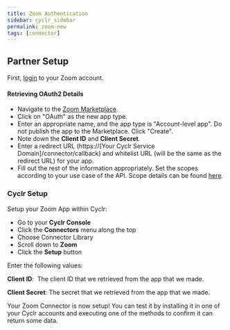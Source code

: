 ```yaml
---
title: Zoom Authentication
sidebar: cyclr_sidebar
permalink: zoom-new
tags: [connector]
---
```


## Partner Setup

First, [login](https://zoom.us/signin) to your Zoom account.

#### Retrieving OAuth2 Details

*   Navigate to the [Zoom Marketplace](https://marketplace.zoom.us/develop/create).
*   Click on "OAuth" as the new app type.
*   Enter an appropriate name, and the app type is "Account-level app". Do not publish the app to the Marketplace. Click "Create".
*   Note down the **Client ID** and **Client Secret**.
*   Enter a redirect URL (https://[Your Cyclr Service Domain]/connector/callback) and whitelist URL (will be the same as the redirect URL) for your app.
*   Fill out the rest of the information appropriately. Set the scopes according to your use case of the API. Scope details can be found [here](https://marketplace.zoom.us/docs/guides/auth/oauth/oauth-scopes).

### Cyclr Setup

Setup your Zoom App within Cyclr:

*   Go to your **Cyclr Console**
*   Click the **Connectors** menu along the top
*   Choose Connector Library
*   Scroll down to **Zoom**
*   Click the **Setup** button

Enter the following values:

**Client ID**:  The client ID that we retrieved from the app that we made.

**Client Secret**:  The secret that we retrieved from the app that we made.


Your Zoom Connector is now setup! You can test it by installing it in one of your Cyclr accounts and executing one of the methods to confirm it can return some data.
